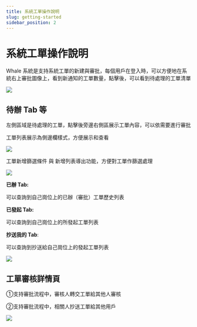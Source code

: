 ```yaml
---
title: 系統工單操作說明
slug: getting-started
sidebar_position: 2
---
```



# 系統工單操作說明

Whale 系統是支持系統工單的新建與審批，每個用戶在登入時，可以方便地在系統右上審批圖像上，看到新通知的工單數量，點擊後，可以看到待處理的工單清單

<img src="/assets/UxnSb45ifoGHe6xBUvncZTMLnVE.png"/>

## **待辦 Tab 等**

左側區域是待處理的工單，點擊後旁邊右側區展示工單內容，可以依需要進行審批

工單列表展示為側邊欄樣式，方便展示和查看

<img src="/assets/VWYlbhOrromJDsxsIQacHtoKnwg.png"/>

工單新增篩選條件 與 新增列表導出功能，方便對工單作篩選處理

<img src="/assets/EC4NbflcroxHPWx5zqrcbtD8nBe.png"/>

**已辦 Tab:**

可以查詢到自己崗位上的已辦（審批）工單歷史列表

**已發起 Tab:**

可以查詢到自己崗位上的所發起工單列表

**抄送我的 Tab**:

可以查詢到抄送給自己崗位上的發起工單列表

<img src="/assets/BOwcbsP4GoNnVjxRH3JcgkOknud.png"/>

## 工單審核詳情頁

①支持審批流程中，審核人轉交工單給其他人審核

②支持審批流程中，相關人抄送工單給其他用戶

<img src="/assets/NrVPbgQgSo8ILNxVLttcpMCZnPf.png"/>

